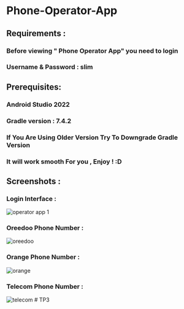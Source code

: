# Phone-Operator-App

## Requirements :

### Before viewing " Phone Operator App" you need to login 

### Username & Password : slim

## Prerequisites:

### Android Studio 2022

### Gradle version : 7.4.2

### If You Are Using Older Version Try To Downgrade Gradle Version 

### It will work smooth For you , Enjoy ! :D

## Screenshots :

### Login Interface :

![operator app 1](https://user-images.githubusercontent.com/71633887/226518749-8591b827-946b-4b4c-8975-dfd420802f1e.JPG)

### Oreedoo Phone Number :

![oreedoo](https://user-images.githubusercontent.com/71633887/226518796-23d1c3af-8a79-4fab-8a60-046718cc5428.JPG)

### Orange Phone Number :

![orange](https://user-images.githubusercontent.com/71633887/226518839-54938beb-b82b-4e3c-928d-39846b3b4357.JPG)

### Telecom Phone Number :

![telecom](https://user-images.githubusercontent.com/71633887/226518862-04e1bf99-db36-415c-8401-3369bc46ecd9.JPG)
#   T P 3  
 